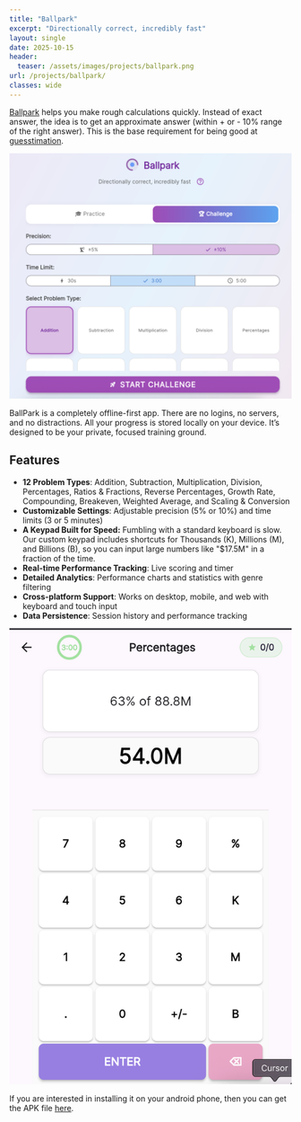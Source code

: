 ```yaml
---
title: "Ballpark"
excerpt: "Directionally correct, incredibly fast"
layout: single
date: 2025-10-15
header:
  teaser: /assets/images/projects/ballpark.png
url: /projects/ballpark/
classes: wide
---
```


[Ballpark](https://www.gapp.in/ballpark/) helps you make rough calculations quickly. Instead of exact answer, the idea is to get an approximate answer (within + or - 10% range of the right answer). This is the base requirement for being good at [guesstimation](https://www.gapp.in/napkin/).

![](/assets/images/2025-10-15-19-11-53.png)

BallPark is a completely offline-first app. There are no logins, no servers, and no distractions. All your progress is stored locally on your device. It’s designed to be your private, focused training ground.


## Features

- **12 Problem Types**: Addition, Subtraction, Multiplication, Division, Percentages, Ratios & Fractions, Reverse Percentages, Growth Rate, Compounding, Breakeven, Weighted Average, and Scaling & Conversion
- **Customizable Settings**: Adjustable precision (5% or 10%) and time limits (3 or 5 minutes)
- **A Keypad Built for Speed:** Fumbling with a standard keyboard is slow. Our custom keypad includes shortcuts for Thousands (K), Millions (M), and Billions (B), so you can input large numbers like "$17.5M" in a fraction of the time.
- **Real-time Performance Tracking**: Live scoring and timer
- **Detailed Analytics**: Performance charts and statistics with genre filtering
- **Cross-platform Support**: Works on desktop, mobile, and web with keyboard and touch input
- **Data Persistence**: Session history and performance tracking

![](/assets/images/2025-10-16-14-20-41.png)

If you are interested in installing it on your android phone, then you can get the APK file [here](/assets/files/ballpark.apk). 